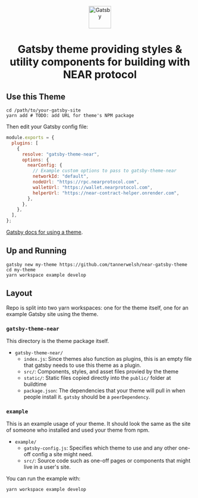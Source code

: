 <p align="center">
  <a href="https://www.gatsbyjs.org">
    <img alt="Gatsby" src="https://www.gatsbyjs.org/monogram.svg" width="60" />
  </a>
</p>
<h1 align="center">
  Gatsby theme providing styles & utility components for building with NEAR protocol
</h1>

## Use this Theme

```shell
cd /path/to/your-gatsby-site
yarn add # TODO: add URL for theme's NPM package
```

Then edit your Gatsby config file:

```js
module.exports = {
  plugins: [
    {
      resolve: "gatsby-theme-near",
      options: {
        nearConfig: {
          // Example custom options to pass to gatsby-theme-near
          networkId: "default",
          nodeUrl: "https://rpc.nearprotocol.com",
          walletUrl: "https://wallet.nearprotocol.com",
          helperUrl: "https://near-contract-helper.onrender.com",
        },
      },
    },
  ],
};
```

[Gatsby docs for using a theme](https://www.gatsbyjs.org/docs/themes/using-a-gatsby-theme/).

## Up and Running

```shell
gatsby new my-theme https://github.com/tannerwelsh/near-gatsby-theme
cd my-theme
yarn workspace example develop
```

## Layout

Repo is split into two yarn workspaces: one for the theme itself, one for an example Gatsby site using the theme.

### `gatsby-theme-near`

This directory is the theme package itself.

- `gatsby-theme-near/`
  - `index.js`: Since themes also function as plugins, this is an empty file that
    gatsby needs to use this theme as a plugin.
  - `src/`: Components, styles, and asset files provied by the theme
  - `static/`: Static files copied directly into the `public/` folder at buildtime
  - `package.json`: The dependencies that your theme will pull in when people install it. `gatsby` should be a `peerDependency`.

### `example`

This is an example usage of your theme. It should look the same as the
site of someone who installed and used your theme from npm.

- `example/`
  - `gatsby-config.js`: Specifies which theme to use and any other one-off config a site might need.
  - `src/`: Source code such as one-off pages or components that might live in
    a user's site.

You can run the example with:

```shell
yarn workspace example develop
```
